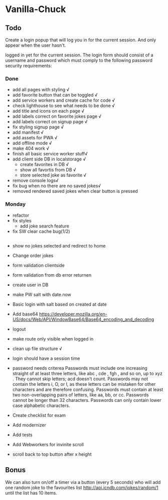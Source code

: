 # Vanilla-Chuck

## Todo


Create a login popup that will log you in for the current session. And only appear when the user hasn't.

logged in yet for the current session.
The login form should consist of a username and password which must comply to the following password
security requirements:


### Done
- add all pages with styling √
- add favorite button that can be toggled √
- add service workers and create cache for code √
- check lighthouse to see what needs to be done √
- add title and icons on each page √
- add labels correct on favorite jokes page √
- add labels correct on signup page √
- fix styling signup page √
- add manifest  √
- add assets for PWA √
- add offline mode √
- make 404 work √
- finish all basic service worker stuff√
- add client side DB in localstorage √
    - create favorites in DB √
    - show all favortis from DB √
    - store selected joke as favorite √
- remove console logs√
- fix bug when no there are no saved jokes√
- removed rendered saved jokes when clear button is pressed

### Monday
- refactor 
- fix styles
    - add joke search feature 
- fix SW clear cache bug(1/2)

## 
- show no jokes selected and redirect to home
- Change order jokes
- form validation clientside
- form validation from db error returnen
- create user in DB 
- make PW salt with date.now
- Basic login with salt based on created at date
- Add base64 https://developer.mozilla.org/en-US/docs/Web/API/WindowBase64/Base64_encoding_and_decoding
- logout
- make route only visible when logged in
- clean up file structure √
- login should have a session time
- password needs criterea
    Passwords must include one increasing straight of at least three letters, like abc , cde , fgh ,
    and so on, up to xyz . They cannot skip letters; acd doesn't count.
    Passwords may not contain the letters i, O, or l, as these letters can be mistaken for other characters
    and are therefore confusing.
    Passwords must contain at least two non-overlapping pairs of letters, like aa, bb, or cc.
    Passwords cannot be longer than 32 characters.
    Passwords can only contain lower case alphabetic characters.

- Create checklist for exam
- Add modernizer 
- Add tests
- Add Webworkers for invinite scroll
- scroll back to top button after x height



## Bonus

We can also turn on/off a timer via a button (every 5 seconds) who will add one random joke to the
favourites list http://api.icndb.com/jokes/random/1 until the list has 10 items.




